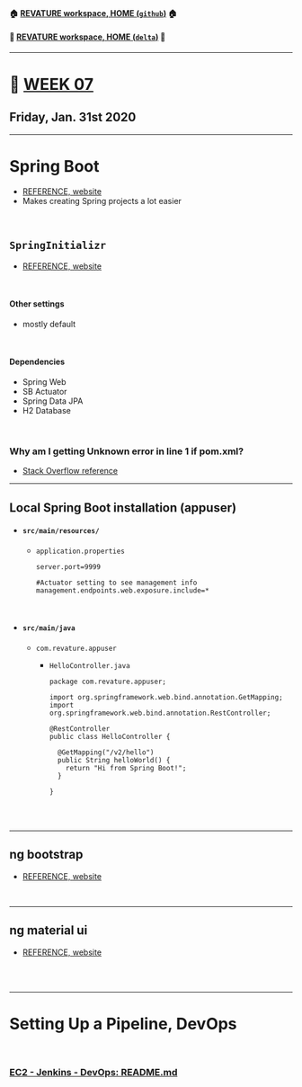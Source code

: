 #### :house: [REVATURE workspace, HOME (`github`)](https://github.com/joedonline/REVATURE__workspace)  :house:
#### :house_with_garden: [REVATURE workspace, HOME (`delta`)](https://github.com/deltachannel/REVATURE__workspace) :house_with_garden:
---
# :calendar: [WEEK 07](https://github.com/joedonline/REVATURE__workspace/tree/master/WEEK__07)
## Friday, Jan. 31st 2020

---
# Spring Boot
- [REFERENCE, website](https://spring.io/projects/spring-boot)
- Makes creating Spring projects a lot easier

<br>

## `SpringInitializr`
- [REFERENCE, website](https://start.spring.io/)

<br>

#### Other settings
- mostly default

<br>

#### Dependencies
- Spring Web
- SB Actuator
- Spring Data JPA
- H2 Database

<br>

### Why am I getting Unknown error in line 1 if pom.xml?
- [Stack Overflow reference](https://stackoverflow.com/questions/56142369/why-am-i-getting-unknown-error-in-line-1-of-pom-xml)

---
## Local Spring Boot installation (appuser)

- #### `src/main/resources/`
  * `application.properties`

    ```
    server.port=9999

    #Actuator setting to see management info
    management.endpoints.web.exposure.include=*
    ```
<br>

- #### `src/main/java`
  * `com.revature.appuser`
    - `HelloController.java`

      ```
      package com.revature.appuser;

      import org.springframework.web.bind.annotation.GetMapping;
      import org.springframework.web.bind.annotation.RestController;

      @RestController
      public class HelloController {

        @GetMapping("/v2/hello")
        public String helloWorld() {
          return "Hi from Spring Boot!";
        }
        
      }
      ```

<br><br>

---
## ng bootstrap
- [REFERENCE, website](https://ng-bootstrap.github.io/#/home)

<br>

---
## ng material ui
- [REFERENCE, website](https://material.angular.io/)

<br><br>

---
# Setting Up a Pipeline, DevOps

<br>

### [EC2 - Jenkins - DevOps: README.md](https://github.com/joedonline/REVATURE__workspace/tree/master/WEEK__07/EC2_Jenkins_DevOps/)

<br>
